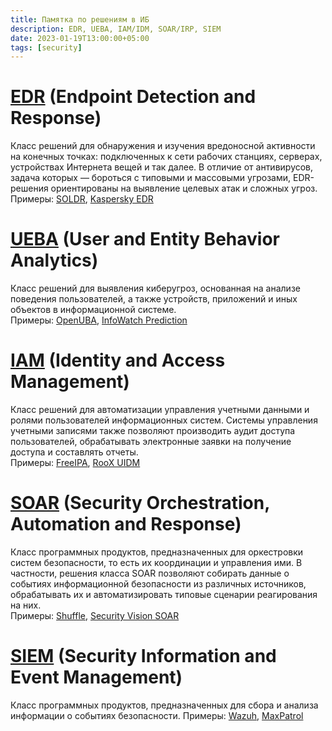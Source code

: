 ```yaml
---
title: Памятка по решениям в ИБ
description: EDR, UEBA, IAM/IDM, SOAR/IRP, SIEM
date: 2023-01-19T13:00:00+05:00
tags: [security]
---
```

# [EDR](//encyclopedia.kaspersky.ru/glossary/edr-endpoint-detection-response/) (Endpoint Detection and Response)
Класс решений для обнаружения и изучения вредоносной активности на конечных точках: подключенных к сети рабочих станциях, серверах, устройствах Интернета вещей и так далее. В отличие от антивирусов, задача которых — бороться с типовыми и массовыми угрозами, EDR-решения ориентированы на выявление целевых атак и сложных угроз.\
Примеры: [SOLDR](//github.com/vxcontrol/soldr), [Kaspersky EDR](//kaspersky.ru/enterprise-security/endpoint-detection-response-edr)

# [UEBA](//encyclopedia.kaspersky.ru/glossary/ueba/) (User and Entity Behavior Analytics)
Класс решений для выявления киберугроз, основанная на анализе поведения пользователей, а также устройств, приложений и иных объектов в информационной системе.\
Примеры: [OpenUBA](//github.com/GACWR/OpenUBA), [InfoWatch Prediction](//infowatch.ru/products/uba-sistema-prediction)

# [IAM](//anti-malware.ru/security/account-management-iam-idm?page=1) (Identity and Access Management)
Класс решений для автоматизации управления учетными данными и ролями пользователей информационных систем. Системы управления учетными записями также позволяют производить аудит доступа пользователей, обрабатывать электронные заявки на получение доступа и составлять отчеты.\
Примеры: [FreeIPA](//freeipa.org/page/Main_Page), [RooX UIDM](//uidm.ru)

# [SOAR](//encyclopedia.kaspersky.ru/glossary/security-orchestration-automation-and-response-soar/) (Security Orchestration, Automation and Response)
Класс программных продуктов, предназначенных для оркестровки систем безопасности, то есть их координации и управления ими. В частности, решения класса SOAR позволяют собирать данные о событиях информационной безопасности из различных источников, обрабатывать их и автоматизировать типовые сценарии реагирования на них.\
Примеры: [Shuffle](//shuffler.io/), [Security Vision SOAR](//securityvision.ru/products/irp/)

# [SIEM](//encyclopedia.kaspersky.ru/glossary/siem/) (Security Information and Event Management)
Класс программных продуктов, предназначенных для сбора и анализа информации о событиях безопасности.
Примеры: [Wazuh](//github.com/wazuh/wazuh), [MaxPatrol](//ptsecurity.com/ru-ru/products/mp8)
